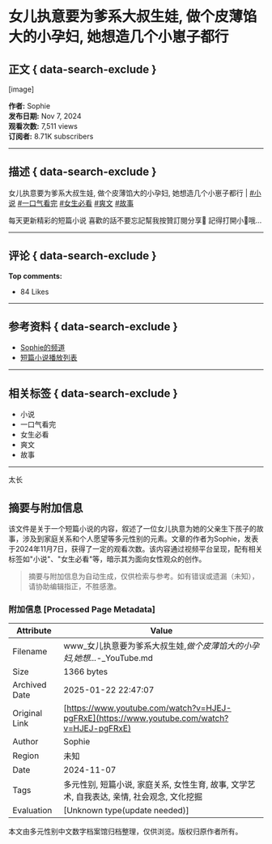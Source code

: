 # 女儿执意要为爹系大叔生娃, 做个皮薄馅大的小孕妇, 她想造几个小崽子都行

## 正文 { data-search-exclude }


[image]

**作者:** Sophie  
**发布日期:** Nov 7, 2024  
**观看次数:** 7,511 views  
**订阅者:** 8.71K subscribers

---

## 描述 { data-search-exclude }

女儿执意要为爹系大叔生娃, 做个皮薄馅大的小孕妇, 她想造几个小崽子都行 | [#小说](https://www.youtube.com/hashtag/%E5%B0%8F%E8%AF%B4) [#一口气看完](https://www.youtube.com/hashtag/%E4%B8%80%E5%8F%A3%E6%B0%94%E7%9C%8B%E5%AE%8C) [#女生必看](https://www.youtube.com/hashtag/%E5%A5%B3%E7%94%9F%E5%BF%85%E7%9C%8B) [#爽文](https://www.youtube.com/hashtag/%E7%88%BD%E6%96%87) [#故事](https://www.youtube.com/hashtag/%E6%95%85%E4%BA%8B) 

每天更新精彩的短篇小说 喜歡的話不要忘記幫我按贊訂閱分享🥰 記得打開小🔔哦...

---

## 评论 { data-search-exclude }
**Top comments:**  
- 84 Likes

---

## 参考资料 { data-search-exclude }
- [Sophie的频道](https://www.youtube.com/@Sophie-story)
- [短篇小说播放列表](https://www.youtube.com/watch?v=IYLGOht-NM0&list=PLWZmYD-Z5-LrjRMUD43Yc0bYt6KsBMi04)

---

## 相关标签 { data-search-exclude }
- 小说 
- 一口气看完 
- 女生必看 
- 爽文 
- 故事 

---

太长
<!-- tcd_original_link https://www.youtube.com/watch?v=HJEJ-pgFRxE -->


## 摘要与附加信息

<!-- tcd_abstract -->
该文件是关于一个短篇小说的内容，叙述了一位女儿执意为她的父亲生下孩子的故事，涉及到家庭关系和个人愿望等多元性别的元素。文章的作者为Sophie，发表于2024年11月7日，获得了一定的观看次数。该内容通过视频平台呈现，配有相关标签如"小说"、"女生必看"等，暗示其为面向女性观众的创作。
<!-- tcd_abstract_end -->

> 摘要与附加信息为自动生成，仅供检索与参考。如有错误或遗漏（未知），请协助编辑指正，不胜感激。

### 附加信息 [Processed Page Metadata]

| Attribute       | Value                                  |
|-----------------|----------------------------------------|
| Filename        | www_女儿执意要为爹系大叔生娃,_做个皮薄馅大的小孕妇,_她想_..._-_YouTube.md                             |
| Size            | 1366 bytes                           |
| Archived Date   | 2025-01-22 22:47:07                             |
| Original Link   | [https://www.youtube.com/watch?v=HJEJ-pgFRxE](https://www.youtube.com/watch?v=HJEJ-pgFRxE)                       |
| Author          | Sophie                               |
| Region          | 未知                               |
| Date            | 2024-11-07                                 |
| Tags            | 多元性别, 短篇小说, 家庭关系, 女性生育, 故事, 文学艺术, 自我表达, 亲情, 社会观念, 文化挖掘                                 |
| Evaluation            | [Unknown type(update needed)]                                 |
<!-- tcd_table_end -->

本文由多元性别中文数字档案馆归档整理，仅供浏览。版权归原作者所有。
